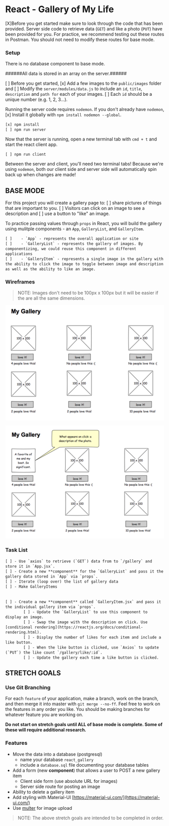 # React - Gallery of My Life

[X]Before you get started make sure to look through the code that has been provided. Server side code to retrieve data (`GET`) and like a photo (`PUT`) have been provided for you. For practice, we recommend testing out these routes in Postman. You should not need to modify these routes for base mode.

### Setup

There is no database component to base mode. 

######All data is stored in an array on the server.######

[ ] Before you get started, 
        [x] Add a few images to the `public/images` folder and 
        [ ] Modify the `server/modules/data.js` to include an `id`, `title`, `description` and `path for` each of your images. 
        [ ] Each `id` should be a unique number (e.g. 1, 2, 3...).

Running the server code requires `nodemon`. If you don't already have `nodemon`, 
[x] Install it globally with `npm install nodemon --global`.

```
[x] npm install
[ ] npm run server
```

Now that the server is running, open a new terminal tab with `cmd + t` and start the react client app.

```
[ ] npm run client
```

Between the server and client, you'll need two terminal tabs! Because we're using `nodemon`, both our client side and server side will automatically spin back up when changes are made!

## BASE MODE

For this project you will create a gallery page to:
    [ ] share pictures of things that are important to you. 
    [ ] Visitors can click on an image to see a description and 
    [ ] use a button to "like" an image. 

To practice passing values through `props` in React, you will build the gallery using mulitple components - an `App`, `GalleryList`, and `GalleryItem`.

    [ ]    - `App` - represents the overall application or site 
    [ ]    - `GalleryList` - represents the gallery of images. By componentizing, we could reuse this component in different applications
    [ ]    - `GalleryItem` - represents a single image in the gallery with the ability to click the image to toggle between image and description as well as the ability to like an image.

### Wireframes

> NOTE: Images don't need to be 100px x 100px but it will be easier if the are all the same dimensions.

![mockup one](wireframes/first-mockup.png)

![mockup two](wireframes/second-mockup.png)

### Task List
    [ ] - Use `axios` to retrieve (`GET`) data from to `/gallery` and store it in `App.jsx`.
    [ ] - Create a new **component** for the `GalleryList` and pass it the gallery data stored in `App` via `props`.
    [ ] - Iterate (loop over) the list of gallery data
    [ ] - Make GalleryItems


    [ ] - Create a new **component** called `GalleryItem.jsx` and pass it the individual gallery item via `props`. 
            [ ] - Update the `GalleryList` to use this component to display an image.
            [ ] - Swap the image with the description on click. Use [conditional rendering](https://reactjs.org/docs/conditional-rendering.html).
            [ ] - Display the number of likes for each item and include a like button.
            [ ] - When the like button is clicked, use `Axios` to update (`PUT`) the like count `/gallery/like/:id`.
            [ ] - Update the gallery each time a like button is clicked.



## STRETCH GOALS

### Use Git Branching

For each `feature` of your application, make a branch, work on the branch, and then merge it into master with `git merge --no-ff`. Feel free to work on the features in any order you like. You should be making branches for whatever feature you are working on.

**Do not start on stretch goals until ALL of base mode is complete. Some of these will require additional research.**

### Features

- Move the data into a database (postgresql)
    - name your database `react_gallery`
    - include a `database.sql` file documenting your database tables
- Add a form (new **component**) that allows a user to POST a new gallery item
  - Client side form (use absolute URL for images)
  - Server side route for posting an image
- Ability to delete a gallery item
- Add styling with Material-UI [https://material-ui.com/](https://material-ui.com/)
- Use [multer](https://github.com/expressjs/multer) for image upload 

> NOTE: The above stretch goals are intended to be completed in order.
